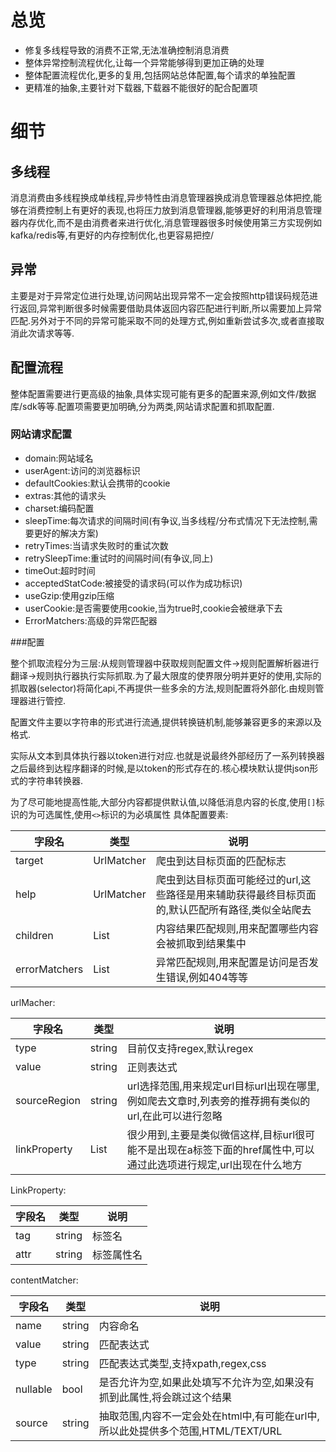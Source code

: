 # 总览

* 修复多线程导致的消费不正常,无法准确控制消息消费
* 整体异常控制流程优化,让每一个异常能够得到更加正确的处理
* 整体配置流程优化,更多的复用,包括网站总体配置,每个请求的单独配置
* 更精准的抽象,主要针对下载器,下载器不能很好的配合配置项

# 细节

## 多线程

消息消费由多线程换成单线程,异步特性由消息管理器换成消息管理器总体把控,能够在消费控制上有更好的表现,也将压力放到消息管理器,能够更好的利用消息管理器内存优化,而不是由消费者来进行优化,消息管理器很多时候使用第三方实现例如kafka/redis等,有更好的内存控制优化,也更容易把控/

## 异常

主要是对于异常定位进行处理,访问网站出现异常不一定会按照http错误码规范进行返回,异常判断很多时候需要借助具体返回内容匹配进行判断,所以需要加上异常匹配.另外对于不同的异常可能采取不同的处理方式,例如重新尝试多次,或者直接取消此次请求等等.

## 配置流程

整体配置需要进行更高级的抽象,具体实现可能有更多的配置来源,例如文件/数据库/sdk等等.配置项需要更加明确,分为两类,网站请求配置和抓取配置.

### 网站请求配置

* domain:网站域名
* userAgent:访问的浏览器标识
* defaultCookies:默认会携带的cookie
* extras:其他的请求头
* charset:编码配置
* sleepTime:每次请求的间隔时间(有争议,当多线程/分布式情况下无法控制,需要更好的解决方案)
* retryTimes:当请求失败时的重试次数
* retrySleepTime:重试时的间隔时间(有争议,同上)
* timeOut:超时时间
* acceptedStatCode:被接受的请求码(可以作为成功标识)
* useGzip:使用gzip压缩
* userCookie:是否需要使用cookie,当为true时,cookie会被继承下去
* ErrorMatchers:高级的异常匹配器

###配置

整个抓取流程分为三层:从规则管理器中获取规则配置文件->规则配置解析器进行翻译->规则执行器执行实际抓取.为了最大限度的使界限分明并更好的使用,实际的抓取器(selector)将简化api,不再提供一些多余的方法,规则配置将外部化.由规则管理器进行管控.

配置文件主要以字符串的形式进行流通,提供转换链机制,能够兼容更多的来源以及格式.

实际从文本到具体执行器以token进行对应.也就是说最终外部经历了一系列转换器之后最终到达程序翻译的时候,是以token的形式存在的.核心模块默认提供json形式的字符串转换器.

为了尽可能地提高性能,大部分内容都提供默认值,以降低消息内容的长度,使用`[]`标识的为可选属性,使用`<>`标识的为必填属性
具体配置要素:

| 字段名        | 类型                 | 说明                                                                                             |
|---------------|----------------------|--------------------------------------------------------------------------------------------------|
| target        | UrlMatcher           | 爬虫到达目标页面的匹配标志                                                                       |
| help          | UrlMatcher           | 爬虫到达目标页面可能经过的url,这些路径是用来辅助获得最终目标页面的,默认匹配所有路径,类似全站爬去 |
| children      | List<ContentMatcher> | 内容结果匹配规则,用来配置哪些内容会被抓取到结果集中                                              |
| errorMatchers | List<ContentMatcher> | 异常匹配规则,用来配置是访问是否发生错误,例如404等等                                              |

urlMacher:

| 字段名       | 类型               | 说明                                                                                                              |
|--------------|--------------------|-------------------------------------------------------------------------------------------------------------------|
| type         | string             | 目前仅支持regex,默认regex                                                                                         |
| value        | string             | 正则表达式                                                                                                        |
| sourceRegion | string             | url选择范围,用来规定url目标url出现在哪里,例如爬去文章时,列表旁的推荐拥有类似的url,在此可以进行忽略                |
| linkProperty | List<LinkProperty> | 很少用到,主要是类似微信这样,目标url很可能不是出现在a标签下面的href属性中,可以通过此选项进行规定,url出现在什么地方 |

LinkProperty:

| 字段名 | 类型   | 说明       |
|--------|--------|------------|
| tag    | string | 标签名     |
| attr   | string | 标签属性名 |

contentMatcher:


| 字段名   | 类型   | 说明                                                                             |
|----------|--------|----------------------------------------------------------------------------------|
| name     | string | 内容命名                                                                         |
| value    | string | 匹配表达式                                                                       |
| type     | string | 匹配表达式类型,支持xpath,regex,css                                               |
| nullable | bool   | 是否允许为空,如果此处填写不允许为空,如果没有抓到此属性,将会跳过这个结果          |
| source   | string | 抽取范围,内容不一定会处在html中,有可能在url中,所以此处提供多个范围,HTML/TEXT/URL |


